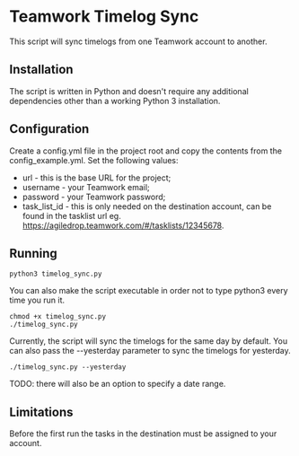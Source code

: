 # Teamwork Timelog Sync
This script will sync timelogs from one Teamwork account to another.

## Installation
The script is written in Python and doesn't require any additional dependencies other than a working Python 3 installation.

## Configuration
Create a config.yml file in the project root and copy the contents from the config_example.yml. 
Set the following values:

- url - this is the base URL for the project;
- username - your Teamwork email;
- password - your Teamwork password;
- task_list_id - this is only needed on the destination account, can be found in the tasklist url eg. https://agiledrop.teamwork.com/#/tasklists/12345678.

## Running

```commandline
python3 timelog_sync.py
```

You can also make the script executable in order not to type python3 every time you run it.
```commandline
chmod +x timelog_sync.py
./timelog_sync.py
```
Currently, the script will sync the timelogs for the same day by default. You can also pass the --yesterday parameter to sync the timelogs for yesterday.

```commandline
./timelog_sync.py --yesterday
```
TODO: there will also be an option to specify a date range.

## Limitations
Before the first run the tasks in the destination must be assigned to your account.